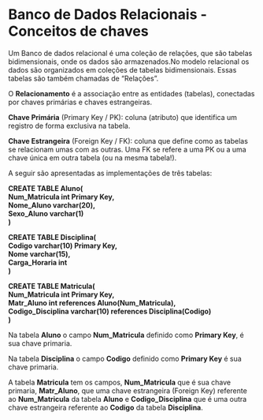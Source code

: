 # Banco de Dados Relacionais - Conceitos de chaves

Um Banco de dados relacional é uma coleção de relações, que são tabelas bidimensionais, onde os dados são armazenados.No modelo relacional os dados são organizados em coleções de tabelas bidimensionais. Essas tabelas são também chamadas de “Relações”.  

O **Relacionamento** é a associação entre as entidades (tabelas), conectadas por chaves primárias e chaves estrangeiras.  

**Chave Primária** (Primary Key / PK): coluna (atributo) que identifica um registro de forma exclusiva na tabela.  

**Chave Estrangeira** (Foreign Key / FK): coluna que define como as tabelas se relacionam umas com as outras. Uma FK se refere a uma PK ou a uma chave única em outra tabela (ou na mesma tabela!).  

A seguir são apresentadas as implementações de três tabelas:  

**CREATE TABLE Aluno(**  
  **Num_Matricula int Primary Key,**  
  **Nome_Aluno varchar(20),**  
  **Sexo_Aluno varchar(1)**  
**)**  

**CREATE TABLE Disciplina(**  
	**Codigo varchar(10) Primary Key,**  
	**Nome varchar(15),**  
	**Carga_Horaria int**  
**)**  

**CREATE TABLE Matricula(**  
	**Num_Matricula int Primary Key,**  
	**Matr_Aluno int references Aluno(Num_Matricula),**  
	**Codigo_Disciplina varchar(10) references Disciplina(Codigo)**  
 **)**    

Na tabela **Aluno** o campo **Num_Matricula** definido como **Primary Key**, é sua chave primaria.  

Na tabela **Disciplina** o campo **Codigo** definido como **Primary Key** é sua chave primaria.  

A tabela **Matricula** tem os campos, **Num_Matricula** que é sua chave primaria, **Matr_Aluno**, que uma chave estrangeira 
(Foreign Key) referente ao **Num_Matricula** da tabela **Aluno** e **Codigo_Disciplina** que é uma outra chave estrangeira 
referente ao **Codigo** da tabela **Disciplina**.
